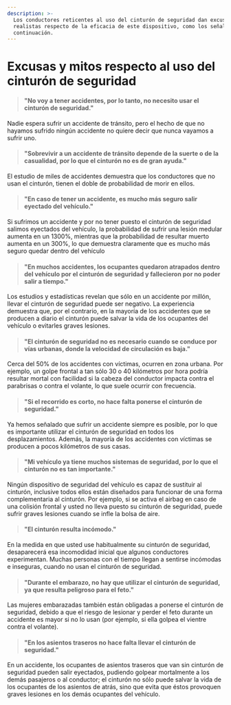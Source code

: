 ```yaml
---
description: >-
  Los conductores reticentes al uso del cinturón de seguridad dan excusas poco
  realistas respecto de la eficacia de este dispositivo, como los señalados a
  continuación.
---
```


# Excusas y mitos respecto al uso del cinturón de seguridad

> #### "No voy a tener accidentes, por lo tanto, no necesito usar el cinturón de seguridad."

Nadie espera sufrir un accidente de tránsito, pero el hecho de que no hayamos sufrido ningún accidente no quiere decir que nunca vayamos a sufrir uno.

> #### "Sobrevivir a un accidente de tránsito depende de la suerte o de la casualidad, por lo que el cinturón no es de gran ayuda."

El estudio de miles de accidentes demuestra que los conductores que no usan el cinturón, tienen el doble de probabilidad de morir en ellos.

> #### "En caso de tener un accidente, es mucho más seguro salir eyectado del vehículo."

Si sufrimos un accidente y por no tener puesto el cinturón de seguridad salimos eyectados del vehículo, la probabilidad de sufrir una lesión medular aumenta en un 1300%, mientras que la probabilidad de resultar muerto aumenta en un 300%, lo que demuestra claramente que es mucho más seguro quedar dentro del vehículo

> #### "En muchos accidentes, los ocupantes quedaron atrapados dentro del vehículo por el cinturón de seguridad y fallecieron por no poder salir a tiempo."

Los estudios y estadísticas revelan que sólo en un accidente por millón, llevar el cinturón de seguridad puede ser negativo. La experiencia demuestra que, por el contrario, en la mayoría de los accidentes que se producen a diario el cinturón puede salvar la vida de los ocupantes del vehículo o evitarles graves lesiones.

> #### "El cinturón de seguridad no es necesario cuando se conduce por vías urbanas, donde la velocidad de circulación es baja."

Cerca del 50% de los accidentes con víctimas, ocurren en zona urbana. Por ejemplo, un golpe frontal a tan sólo 30 o 40 kilómetros por hora podría resultar mortal con facilidad si la cabeza del conductor impacta contra el parabrisas o contra el volante, lo que suele ocurrir con frecuencia.

> #### "Si el recorrido es corto, no hace falta ponerse el cinturón de seguridad."

Ya hemos señalado que sufrir un accidente siempre es posible, por lo que es importante utilizar el cinturón de seguridad en todos los desplazamientos. Además, la mayoría de los accidentes con víctimas se producen a pocos kilómetros de sus casas.

> #### "Mi vehículo ya tiene muchos sistemas de seguridad, por lo que el cinturón no es tan importante."

Ningún dispositivo de seguridad del vehículo es capaz de sustituir al cinturón, inclusive todos ellos están diseñados para funcionar de una forma complementaria al cinturón. Por ejemplo, si se activa el airbag en caso de una colisión frontal y usted no lleva puesto su cinturón de seguridad, puede sufrir graves lesiones cuando se infle la bolsa de aire.

> #### "El cinturón resulta incómodo."

En la medida en que usted use habitualmente su cinturón de seguridad, desaparecerá esa incomodidad inicial que algunos conductores experimentan. Muchas personas con el tiempo llegan a sentirse incómodas e inseguras, cuando no usan el cinturón de seguridad.

> #### "Durante el embarazo, no hay que utilizar el cinturón de seguridad, ya que resulta peligroso para el feto."

Las mujeres embarazadas también están obligadas a ponerse el cinturón de seguridad, debido a que el riesgo de lesionar y perder el feto durante un accidente es mayor si no lo usan \(por ejemplo, si ella golpea el vientre contra el volante\).

> #### "En los asientos traseros no hace falta llevar el cinturón de seguridad."

En un accidente, los ocupantes de asientos traseros que van sin cinturón de seguridad pueden salir eyectados, pudiendo golpear mortalmente a los demás pasajeros o al conductor; el cinturón no sólo puede salvar la vida de los ocupantes de los asientos de atrás, sino que evita que éstos provoquen graves lesiones en los demás ocupantes del vehículo.

